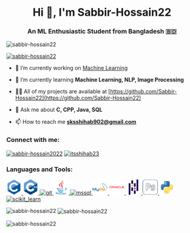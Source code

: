 <h1 align="center">Hi 👋, I'm Sabbir-Hossain22</h1>
<h3 align="center">An ML Enthusiastic Student from Bangladesh 🇧🇩 </h3>

<p align="left"> <img src="https://komarev.com/ghpvc/?username=sabbir-hossain22&label=Profile%20views&color=0e75b6&style=flat" alt="sabbir-hossain22" /> </p>

<p align="left"> <a href="https://github.com/ryo-ma/github-profile-trophy"><img src="https://github-profile-trophy.vercel.app/?username=sabbir-hossain22" alt="sabbir-hossain22" /></a> </p>

- 🔭 I’m currently working on [Machine Learning](https://github.com/Sabbir-Hossain22/Machine-Learning)

- 🌱 I’m currently learning **Machine Learning, NLP, Image Processing**

- 👨‍💻 All of my projects are available at [https://github.com/Sabbir-Hossain22](https://github.com/Sabbir-Hossain22)

- 💬 Ask me about **C, CPP, Java, SQL**

- 📫 How to reach me **sksshihab902@gmail.com**


<h3 align="left">Connect with me:</h3>
<p align="left">
<a href="https://linkedin.com/in/sabbir-hossain2022" target="blank"><img align="center" src="https://raw.githubusercontent.com/rahuldkjain/github-profile-readme-generator/master/src/images/icons/Social/linked-in-alt.svg" alt="sabbir-hossain2022" height="30" width="40" /></a>
<a href="https://fb.com/itsshihab23" target="blank"><img align="center" src="https://raw.githubusercontent.com/rahuldkjain/github-profile-readme-generator/master/src/images/icons/Social/facebook.svg" alt="itsshihab23" height="30" width="40" /></a>
</p>

<h3 align="left">Languages and Tools:</h3>
<p align="left"> <a href="https://www.cprogramming.com/" target="_blank" rel="noreferrer"> <img src="https://raw.githubusercontent.com/devicons/devicon/master/icons/c/c-original.svg" alt="c" width="40" height="40"/> </a> <a href="https://www.w3schools.com/cpp/" target="_blank" rel="noreferrer"> <img src="https://raw.githubusercontent.com/devicons/devicon/master/icons/cplusplus/cplusplus-original.svg" alt="cplusplus" width="40" height="40"/> </a> <a href="https://git-scm.com/" target="_blank" rel="noreferrer"> <img src="https://www.vectorlogo.zone/logos/git-scm/git-scm-icon.svg" alt="git" width="40" height="40"/> </a> <a href="https://www.java.com" target="_blank" rel="noreferrer"> <img src="https://raw.githubusercontent.com/devicons/devicon/master/icons/java/java-original.svg" alt="java" width="40" height="40"/> </a> <a href="https://www.microsoft.com/en-us/sql-server" target="_blank" rel="noreferrer"> <img src="https://www.svgrepo.com/show/303229/microsoft-sql-server-logo.svg" alt="mssql" width="40" height="40"/> </a> <a href="https://www.mysql.com/" target="_blank" rel="noreferrer"> <img src="https://raw.githubusercontent.com/devicons/devicon/master/icons/mysql/mysql-original-wordmark.svg" alt="mysql" width="40" height="40"/> </a> <a href="https://www.oracle.com/" target="_blank" rel="noreferrer"> <img src="https://raw.githubusercontent.com/devicons/devicon/master/icons/oracle/oracle-original.svg" alt="oracle" width="40" height="40"/> </a> <a href="https://pandas.pydata.org/" target="_blank" rel="noreferrer"> <img src="https://raw.githubusercontent.com/devicons/devicon/2ae2a900d2f041da66e950e4d48052658d850630/icons/pandas/pandas-original.svg" alt="pandas" width="40" height="40"/> </a> <a href="https://www.photoshop.com/en" target="_blank" rel="noreferrer"> <img src="https://raw.githubusercontent.com/devicons/devicon/master/icons/photoshop/photoshop-line.svg" alt="photoshop" width="40" height="40"/> </a> <a href="https://www.python.org" target="_blank" rel="noreferrer"> <img src="https://raw.githubusercontent.com/devicons/devicon/master/icons/python/python-original.svg" alt="python" width="40" height="40"/> </a> <a href="https://scikit-learn.org/" target="_blank" rel="noreferrer"> <img src="https://upload.wikimedia.org/wikipedia/commons/0/05/Scikit_learn_logo_small.svg" alt="scikit_learn" width="40" height="40"/> </a> </p>

<p><img align="left" src="https://github-readme-stats.vercel.app/api/top-langs?username=sabbir-hossain22&show_icons=true&locale=en&layout=compact" alt="sabbir-hossain22" /></p>

<p>&nbsp;<img align="center" src="https://github-readme-stats.vercel.app/api?username=sabbir-hossain22&show_icons=true&locale=en" alt="sabbir-hossain22" /></p>

<p><img align="center" src="https://github-readme-streak-stats.herokuapp.com/?user=sabbir-hossain22&" alt="sabbir-hossain22" /></p>

<!---
Sabbir-Hossain22/Sabbir-Hossain22 is a ✨ special ✨ repository because its `README.md` (this file) appears on your GitHub profile.
You can click the Preview link to take a look at your changes.
--->
